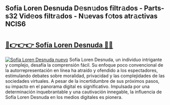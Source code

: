 ## Sofía Loren Desnuda D𝚎sn𝚞dos filtr𝚊dos - Parts-s32 Vid𝚎os filtr𝚊dos - N𝚞evas f𝚘tos atr𝚊ctivas NClS6

# <h2><a href="http://mbboqgh.tromn.icu/?c=Sof%c3%ada+Loren+Desnuda">🔗👉👉👉 Sofía Loren Desnuda 🔗🔗</a></h2>

[![Sofía Loren Desnuda nuevo](https://i.imgur.com/pEAQMta.gif)](http://mbboqgh.tromn.icu/?c=Sof%c3%ada+Loren+Desnuda)
Sofía Loren Desnuda, un individuo intrigante y complejo, desafía la comprensión fácil. Su enfoque poco convencional de la autorrepresentación en línea ha atraído y ofendido a los espectadores, estimulando debates sobre moralidad, privacidad y las complejidades de las sociedades virtuales. A pesar de la incertidumbre de sus próximos pasos, su impacto en el panorama digital es significativo. Impulsada por una determinación inquebrantable y una cautivación innegable, la influencia de Sofía Loren Desnuda en los medios digitales es pionera.
